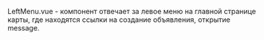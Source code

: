 LeftMenu.vue - компонент отвечает за левое меню на главной странице карты, где находятся ссылки на создание объявления,
открытие message.
